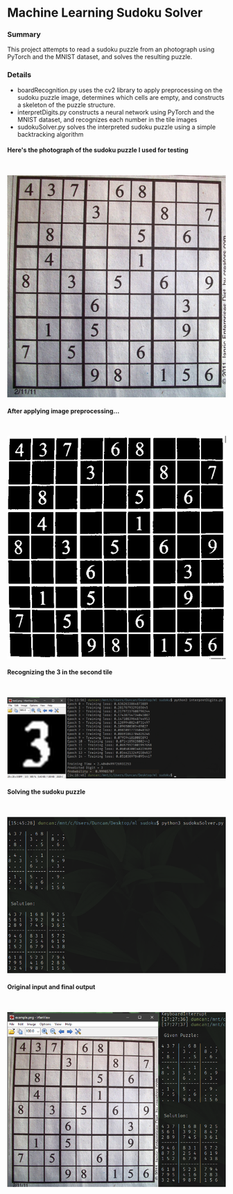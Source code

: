 # Machine Learning Sudoku Solver

### Summary
This project attempts to read a sudoku puzzle from an photograph using PyTorch and the MNIST dataset, and solves the resulting puzzle.

### Details
* boardRecognition.py uses the cv2 library to apply preprocessing on the sudoku puzzle image, determines which cells are empty, and constructs a skeleton of the puzzle structure.
* interpretDigits.py constructs a neural network using PyTorch and the MNIST dataset, and recognizes each number in the tile images
* sudokuSolver.py solves the interpreted sudoku puzzle using a simple backtracking algorithm

#### Here's the photograph of the sudoku puzzle I used for testing
<br />

![Example](example.png)

#### After applying image preprocessing...
<br />

![preprocessed](/Steps/8.png)

#### Recognizing the 3 in the second tile
<br />

![recognize](/Screenshots/recognizing3.png)

#### Solving the sudoku puzzle
<br />

![solved](/Screenshots/solvedSudoku.png)

#### Original input and final output
<br />

![final](/Screenshots/beforeAndAfter.png)
